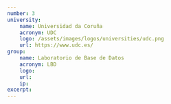 ```yaml
---
number: 3
university:
    name: Universidad da Coruña
    acronym: UDC
    logo: /assets/images/logos/universities/udc.png
    url: https://www.udc.es/
group: 
    name: Laboratorio de Base de Datos
    acronym: LBD
    logo:
    url: 
    ip: 
excerpt: 
---
```


